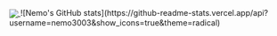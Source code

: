 

<a href="https://github.com/anuraghazra/convoychat">
  <img align="center" src="https://github-readme-stats.vercel.app/api/top-langs/?username=Nemo3003&layout=compact" />
</a>
![Nemo's GitHub stats](https://github-readme-stats.vercel.app/api?username=nemo3003&show_icons=true&theme=radical)
